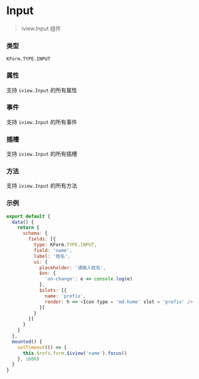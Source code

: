 # Input

> iview.Input 组件

### 类型

`KForm.TYPE.INPUT`

### 属性

支持 `iview.Input` 的所有属性

### 事件

支持 `iview.Input` 的所有事件

### 插槽

支持 `iview.Input` 的所有插槽

### 方法

支持 `iview.Input` 的所有方法

### 示例

```js
export default {
  data() {
    return {
      schema: {
        fields: [{
          type: KForm.TYPE.INPUT,
          field: 'name',
          label: '姓名',
          ui: {
            placeholder: '请输入姓名',
            $on: {
              'on-change': e => console.log(e)
            },
            $slots: [{
              name: 'prefix',
              render: h => <Icon type = 'md-home' slot = 'prefix' />
            }]
          }
        }]
      }
    }
  },
  mounted() {
    setTimeout(() => {
      this.$refs.form.$iview('name').focus()
    }, 1000)
  }
}
```